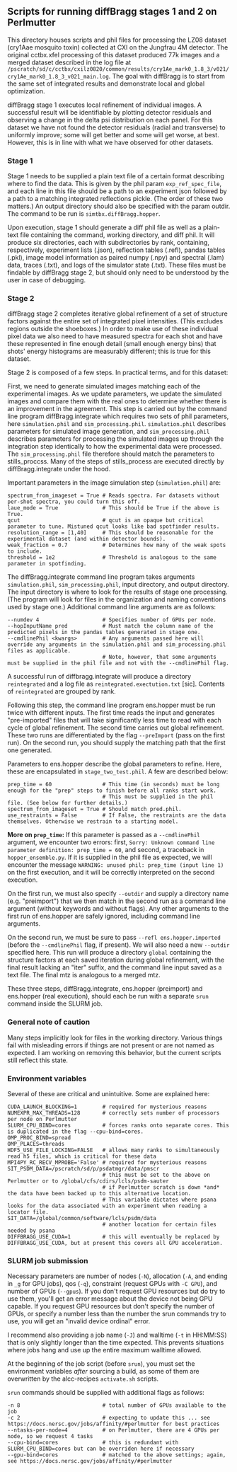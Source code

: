 ## Scripts for running diffBragg stages 1 and 2 on Perlmutter
This directory houses scripts and phil files for processing the LZ08 dataset (cry1Aae mosquito toxin) collected at CXI on the Jungfrau 4M detector. The original cctbx.xfel processing of this dataset produced 77k images and a merged dataset described in the log file at `/pscratch/sd/c/cctbx/cxilz0820/common/results/cry1Ae_mark0_1.8_3/v021/cry1Ae_mark0_1.8_3_v021_main.log`. The goal with diffBragg is to start from the same set of integrated results and demonstrate local and global optimization.

diffBragg stage 1 executes local refinement of individual images. A successful result will be identifiable by plotting detector residuals and observing a change in the delta psi distribution on each panel. For this dataset we have not found the detector residuals (radial and transverse) to uniformly improve; some will get better and some will get worse, at best. However, this is in line with what we have observed for other datasets. 

### Stage 1

Stage 1 needs to be supplied a plain text file of a certain format describing where to find the data. This is given by the phil param `exp_ref_spec_file`, and each line in this file should be a path to an experiment json followed by a path to a matching integrated reflections pickle. (The order of these two matters.) An output directory should also be specified with the param outdir. The command to be run is `simtbx.diffBragg.hopper`.

Upon execution, stage 1 should generate a diff phil file as well as a plain-text file containing the command, working directory, and diff phil. It will produce six directories, each with subdirectories by rank, containing, respectively, experiment lists (.json), reflection tables (.refl), pandas tables (.pkl), image model information as paired numpy (.npy) and spectral (.lam) data, traces (.txt), and logs of the simulator state (.txt). These files must be findable by diffBragg stage 2, but should only need to be understood by the user in case of debugging.

### Stage 2

diffBragg stage 2 completes iterative global refinement of a set of structure factors against the entire set of integrated pixel intensities. (This excludes regions outside the shoeboxes.) In order to make use of these individual pixel data we also need to have measured spectra for each shot and have these represented in fine enough detail (small enough energy bins) that shots' energy histograms are measurably different; this is true for this dataset. 

Stage 2 is composed of a few steps. In practical terms, and for this dataset:

First, we need to generate simulated images matching each of the experimental images. As we update parameters, we update the simulated images and compare them with the real ones to determine whether there is an improvement in the agreement. This step is carried out by the command line program diffBragg.integrate which requires two sets of phil parameters, here `simulation.phil` and `sim_processing.phil`. `simulation.phil` describes parameters for simulated image generation, and `sim_processing.phil` describes parameters for processing the simulated images up through the integration step identically to how the experimental data were processed. The `sim_processing.phil` file therefore should match the parameters to stills_proccss. Many of the steps of stills_process are executed directly by diffBragg.integrate under the hood.

Important parameters in the image simulation step (`simulation.phil`) are:

    spectrum_from_imageset = True # Reads spectra. For datasets without per-shot spectra, you could turn this off.
    laue_mode = True              # This should be True if the above is True.
    qcut                          # qcut is an opaque but critical parameter to tune. Mistuned qcut looks like bad spotfinder results.
    resolution_range = [1,40]     # This should be reasonable for the experimental dataset (and within detector bounds).
    weak_fraction = 0.7           # Determines how many of the weak spots to include.
    threshold = 1e2               # Threshold is analogous to the same parameter in spotfinding.

The diffBragg.integrate command line program takes arguments `simulation.phil`, `sim_processing.phil`, input directory, and output directory. The input directory is where to look for the results of stage one processing. (The program will look for files in the organization and naming conventions used by stage one.) Additional command line arguments are as follows:

    --numdev 4                    # Specifies number of GPUs per node.
    --hopInputName pred           # Must match the column name of the predicted pixels in the pandas tables generated in stage one.
    --cmdlinePhil <kwargs>        # Any arguments passed here will override any arguments in the simulation.phil and sim_processing.phil files as applicable. 
                                  # Note, however, that some arguments must be supplied in the phil file and not with the --cmdlinePhil flag.

A successful run of diffbragg.integrate will produce a directory `reintegrated` and a log file as `reintegrated.exectution.txt` [sic]. Contents of `reintegrated` are grouped by rank.

Following this step, the command line program ens.hopper must be run twice with different inputs. The first time reads the input and generates "pre-imported" files that will take significantly less time to read with each cycle of global refinement. The second time carries out global refinement. These two runs are differentiated by the flag `--preImport` (pass on the first run). On the second run, you should supply the matching path that the first one generated. 

Parameters to ens.hopper describe the global parameters to refine. Here, these are encapsulated in `stage_two_test.phil`. A few are described below:

    prep_time = 60                # This time (in seconds) must be long enough for the "prep" steps to finish before all ranks start work.
                                  # This must be supplied in the phil file. (See below for further details.)
    spectrum_from_imageset = True # Should match pred.phil.
    use_restraints = False        # If False, the restraints are the data themselves. Otherwise we restrain to a starting model.

**More on `prep_time`:** If this parameter is passed as a `--cmdlinePhil` argument, we encounter two errors: first, `Sorry: Unknown command line parameter definition: prep_time = 60`, and second, a traceback in `hopper_ensemble.py`. If it is supplied in the phil file as expected, we will encounter the message `WARNING: unused phil: prep_time (input line 1)` on the first execution, and it will be correctly interpreted on the second execution.

On the first run, we must also specify `--outdir` and supply a directory name (e.g. "preimport") that we then match in the second run as a command line argument (without keywords and without flags). Any other arguments to the first run of ens.hopper are safely ignored, including command line arguments.

On the second run, we must be sure to pass `--refl ens.hopper.imported` (before the `--cmdlinePhil` flag, if present). We will also need a new `--outdir` specified here. This run will produce a directory `global` containing the structure factors at each saved iteration during global refinement, with the final result lacking an "iter" suffix, and the command line input saved as a text file. The final mtz is analogous to a merged mtz.

These three steps, diffBragg.integrate, ens.hopper (preimport) and ens.hopper (real execution), should each be run with a separate `srun` command inside the SLURM job.

### General note of caution
Many steps implicitly look for files in the working directory. Various things fail with misleading errors if things are not present or are not named as expected. I am working on removing this behavior, but the current scripts still reflect this state.

### Environment variables
Several of these are critical and unintuitive. Some are explained here:

    CUDA_LAUNCH_BLOCKING=1        # required for mysterious reasons
    NUMEXPR_MAX_THREADS=128       # correctly sets number of processors per node on Perlmutter
    SLURM_CPU_BIND=cores          # forces ranks onto separate cores. This is duplicated in the flag --cpu-bind=cores.
    OMP_PROC_BIND=spread
    OMP_PLACES=threads
    HDF5_USE_FILE_LOCKING=FALSE   # allows many ranks to simultaneously read h5 files, which is critical for these data
    MPI4PY_RC_RECV_MPROBE='False' # required for mysterious reasons
    SIT_PSDM_DATA=/pscratch/sd/p/psdatmgr/data/pmscr 
                                  # this must be set to the above on Perlmutter or to /global/cfs/cdirs/lcls/psdm-sauter
                                  # if Perlmutter scratch is down *and* the data have been backed up to this alternative location.
                                  # This variable dictates where psana looks for the data associated with an experiment when reading a locator file.
    SIT_DATA=/global/common/software/lcls/psdm/data
                                  # another location for certain files needed by psana
    DIFFBRAGG_USE_CUDA=1          # this will eventually be replaced by DIFFBRAGG_USE_CUDA, but at present this covers all GPU acceleration.

### SLURM job submission

Necessary parameters are number of nodes (`-N`), allocation (`-A`, and ending in `_g` for GPU jobs), qos (`-q`), constraint (request GPUs with `-C GPU`), and number of GPUs (`--gpus`). If you don't request GPU resources but do try to use them, you'll get an error message about the device not being GPU capable. If you request GPU resources but don't specify the number of GPUs, or specify a number less than the number the srun commands try to use, you will get an "invalid device ordinal" error.

I recommend also providing a job name (`-J`) and walltime (`-t` in HH:MM:SS) that is only slightly longer than the time expected. This prevents situations where jobs hang and use up the entire maximum walltime allowed. 

At the beginning of the job script (before `srun`), you must set the environment variables *after* sourcing a build, as some of them are overwritten by the alcc-recipes `activate.sh` scripts.

`srun` commands should be supplied with additional flags as follows:

    -n 8                          # total number of GPUs available to the job
    -c 2                          # expecting to update this ... see https://docs.nersc.gov/jobs/affinity/#perlmutter for best practices
    --ntasks-per-node=4           # on Perlmutter, there are 4 GPUs per node, so we request 4 tasks
    --cpu-bind=cores              # this is redundant with SLURM_CPU_BIND=cores but can be overriden here if necessary
    --gpu-bind=cores              # matched to the above settings; again, see https://docs.nersc.gov/jobs/affinity/#perlmutter
